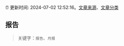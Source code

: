:alarm_clock: 更新时间: 2024-07-02 12:52:16。[文章来源](/README.md)、[文章分类](/TAGS.md)

## 报告


> 关键字：`报告`、`月报`



